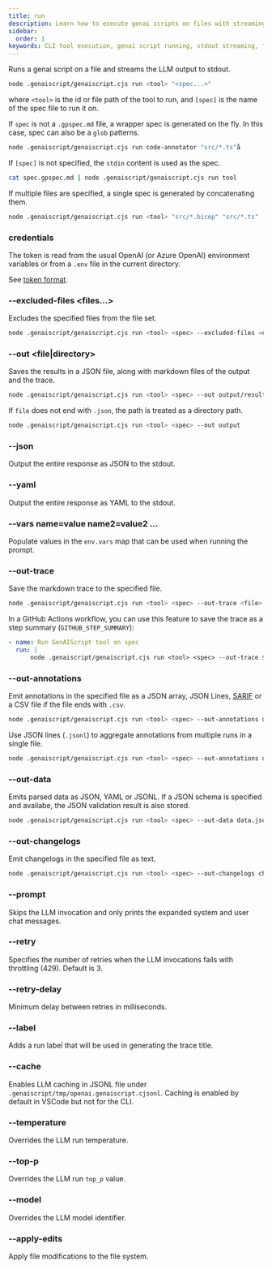 ```yaml
---
title: run
description: Learn how to execute genai scripts on files with streaming output to stdout, including usage of glob patterns, environment variables, and output options.
sidebar:
  order: 1
keywords: CLI tool execution, genai script running, stdout streaming, file globbing, environment configuration
---
```


Runs a genai script on a file and streams the LLM output to stdout.

```bash
node .genaiscript/genaiscript.cjs run <tool> "<spec...>"
```

where `<tool>` is the id or file path of the tool to run, and `[spec]` is the name of the spec file to run it on.

If `spec` is not a `.gpspec.md` file, a wrapper spec is generated on the fly. In this case, spec can also be a `glob` patterns.

```sh
node .genaiscript/genaiscript.cjs run code-annotator "src/*.ts"å
```

If `[spec]` is not specified, the `stdin` content is used as the spec.

```sh
cat spec.gpspec.md | node .genaiscript/genaiscript.cjs run tool
```

If multiple files are specified, a single spec is generated by concatenating them.

```sh
node .genaiscript/genaiscript.cjs run <tool> "src/*.bicep" "src/*.ts"
```

### credentials

The token is read from the usual OpenAI (or Azure OpenAI) environment variables or from a `.env` file in the current directory.

See [token format](/genaiscript/reference/token).

### --excluded-files <files...>

Excludes the specified files from the file set.

```sh
node .genaiscript/genaiscript.cjs run <tool> <spec> --excluded-files <excluded-files...>
```

### --out <file|directory>

Saves the results in a JSON file, along with markdown files of the output and the trace.

```sh
node .genaiscript/genaiscript.cjs run <tool> <spec> --out output/results.json
```

If `file` does not end with `.json`, the path is treated as a directory path.

```sh
node .genaiscript/genaiscript.cjs run <tool> <spec> --out output
```

### --json

Output the entire response as JSON to the stdout.

### --yaml

Output the entire response as YAML to the stdout.

### --vars name=value name2=value2 ...

Populate values in the `env.vars` map that can be used when running the prompt.

### --out-trace <file>

Save the markdown trace to the specified file.

```sh
node .genaiscript/genaiscript.cjs run <tool> <spec> --out-trace <file>
```

In a GitHub Actions workflow, you can use this feature to save the trace as a step summary (`GITHUB_STEP_SUMMARY`):

```yaml
- name: Run GenAIScript tool on spec
  run: |
      node .genaiscript/genaiscript.cjs run <tool> <spec> --out-trace $GITHUB_STEP_SUMMARY
```

### --out-annotations <file>

Emit annotations in the specified file as a JSON array, JSON Lines, [SARIF](https://sarifweb.azurewebsites.net/) or a CSV file if the file ends with `.csv`.

```sh
node .genaiscript/genaiscript.cjs run <tool> <spec> --out-annotations diags.csv
```

Use JSON lines (`.jsonl`) to aggregate annotations from multiple runs in a single file.

```sh
node .genaiscript/genaiscript.cjs run <tool> <spec> --out-annotations diags.jsonl
```

### --out-data <file>

Emits parsed data as JSON, YAML or JSONL. If a JSON schema is specified
and availabe, the JSON validation result is also stored.

```sh
node .genaiscript/genaiscript.cjs run <tool> <spec> --out-data data.jsonl
```

### --out-changelogs <file>

Emit changelogs in the specified file as text.

```sh
node .genaiscript/genaiscript.cjs run <tool> <spec> --out-changelogs changelogs.txt
```

### --prompt

Skips the LLM invocation and only prints the expanded system and user chat messages.

### --retry <number>

Specifies the number of retries when the LLM invocations fails with throttling (429).
Default is 3.

### --retry-delay <number>

Minimum delay between retries in milliseconds.

### --label <label>

Adds a run label that will be used in generating the trace title.

### --cache

Enables LLM caching in JSONL file under `.genaiscript/tmp/openai.genaiscript.cjsonl`. Caching is enabled by default in VSCode
but not for the CLI.

### --temperature <number>

Overrides the LLM run temperature.

### --top-p <number>

Overrides the LLM run `top_p` value.

### --model <string>

Overrides the LLM model identifier.

### --apply-edits

Apply file modifications to the file system.